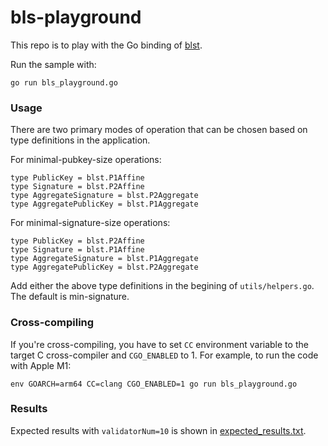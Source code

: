 # bls-playground

This repo is to play with the Go binding of [blst](https://github.com/supranational/blst).

Run the sample with:
```
go run bls_playground.go
```

### Usage

There are two primary modes of operation that can be chosen based on type definitions in the application.

For minimal-pubkey-size operations:
```
type PublicKey = blst.P1Affine
type Signature = blst.P2Affine
type AggregateSignature = blst.P2Aggregate
type AggregatePublicKey = blst.P1Aggregate
```

For minimal-signature-size operations:
```
type PublicKey = blst.P2Affine
type Signature = blst.P1Affine
type AggregateSignature = blst.P1Aggregate
type AggregatePublicKey = blst.P2Aggregate
```

Add either the above type definitions in the begining of `utils/helpers.go`. The default is min-signature.

### Cross-compiling
If you're cross-compiling, you have to set `CC` environment variable to the target C cross-compiler and `CGO_ENABLED` to 1. For example, to run the code with Apple M1:

```
env GOARCH=arm64 CC=clang CGO_ENABLED=1 go run bls_playground.go
```

### Results
Expected results with `validatorNum=10` is shown in [expected_results.txt](./expected_result.txt).
